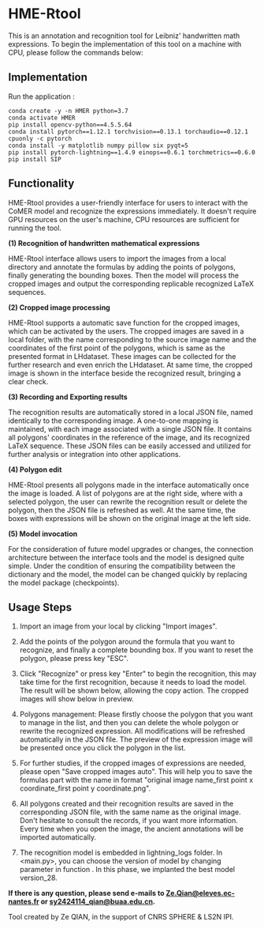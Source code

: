 # HME-Rtool



This is an annotation and recognition tool for Leibniz' handwritten math expressions.
To begin the implementation of this tool on a machine with CPU, please follow the commands below:

## Implementation

Run the application :

```
conda create -y -n HMER python=3.7
conda activate HMER
pip install opencv-python==4.5.5.64
conda install pytorch==1.12.1 torchvision==0.13.1 torchaudio==0.12.1 cpuonly -c pytorch
conda install -y matplotlib numpy pillow six pyqt=5
pip install pytorch-lightning==1.4.9 einops==0.6.1 torchmetrics==0.6.0
pip install SIP
```

## Functionality

HME-Rtool provides a user-friendly interface for users to interact with the CoMER model and recognize the expressions immediately. It doesn't require GPU resources on the user's machine, CPU resources are sufficient for running the tool.

**(1) Recognition of handwritten mathematical expressions**

HME-Rtool interface allows users to import the images from a local directory and annotate the formulas by adding the points of polygons, finally generating the bounding boxes. Then the model will process the cropped images and output the corresponding replicable recognized LaTeX sequences.

**(2) Cropped image processing**

HME-Rtool supports a automatic save function for the cropped images, which can be activated by the users. The cropped images are saved in a local folder, with the name corresponding to the source image name and the coordinates of the first point of the polygons, which is same as the presented format in LHdataset. These images can be collected for the further research and even enrich the LHdataset. At same time, the cropped image is shown in the interface beside the recognized result, bringing a clear check.

**(3) Recording and Exporting results**

The recognition results are automatically stored in a local JSON file, named identically to the corresponding image. A one-to-one mapping is maintained, with each image associated with a single JSON file. It contains all polygons' coordinates in the reference of the image, and its recognized LaTeX sequence. These JSON files can be easily accessed and utilized for further analysis or integration into other applications.

**(4) Polygon edit**

HME-Rtool presents all polygons made in the interface automatically once the image is loaded. A list of polygons are at the right side, where with a selected polygon, the user can rewrite the recognition result or delete the polygon, then the JSON file is refreshed as well. At the same time, the boxes with expressions will be shown on the original image at the left side.

**(5) Model invocation**

For the consideration of future model upgrades or changes, the connection architecture between the interface tools and the model is designed quite simple. Under the condition of ensuring the compatibility between the dictionary and the model, the model can be changed quickly by replacing the model package (checkpoints).

## Usage Steps

1. Import an image from your local by clicking "Import images".

2. Add the points of the polygon around the formula that you want to recognize, and finally a complete bounding box. If you want to reset the polygon, please press key "ESC".

3. Click "Recognize" or press key "Enter" to begin the recognition, this may take time for the first recognition, because it needs to load the model. The result will be shown below, allowing the copy action. The cropped images will show below in preview.

4. Polygons management: Please firstly choose the polygon that you want to manage in the list, and then you can delete the whole polygon or rewrite the recognized expression. All modifications will be refreshed automatically in the JSON file. The preview of the expression image will be presented once you click the polygon in the list.

5. For further studies, if the cropped images of expressions are needed, please open "Save cropped images auto". This will help you to save the formulas part with the name in format "original image name_first point x coordinate_first point y coordinate.png".

6. All polygons created and their recognition results are saved in the corresponding JSON file, with the same name as the original image. Don't hesitate to consult the records, if you want more information. Every time when you open the image, the ancient annotations will be imported automatically.

7. The recognition model is embedded in lightning_logs folder. In <main.py>, you can choose the version of model by changing parameter in function . In this phase, we implanted the best model version_28.





**If there is any question, please send e-mails to [Ze.Qian@eleves.ec-nantes.fr](mailto:Ze.Qian@eleves.ec-nantes.fr) or [sy2424114_qian@buaa.edu.cn](mailto:sy2424114_qian@buaa.edu.cn).**



Tool created by Ze QIAN, in the support of CNRS SPHERE & LS2N IPI.
